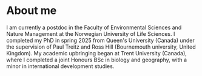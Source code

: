 # About me

I am currently a postdoc in the Faculty of Environmental Sciences and Nature Management at the Norwegian University of Life Sciences. I completed my PhD in spring 2025 from Queen's University (Canada) under the supervision of Paul Treitz and Ross Hill (Bournemouth university, United Kingdom). My academic upbringing began at Trent University (Canada), where I completed a joint Honours BSc in biology and geography, with a minor in international development studies.
